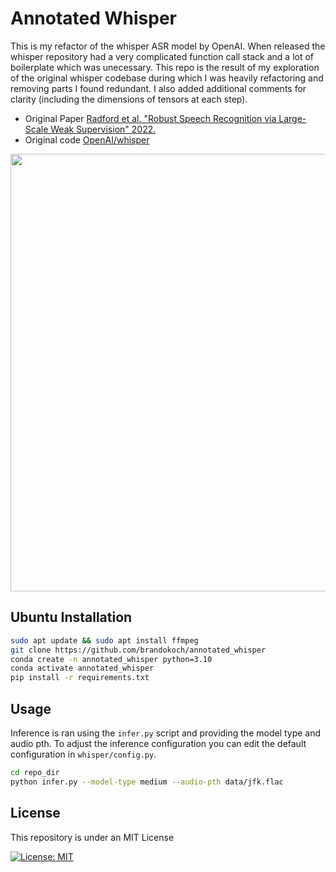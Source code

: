 # Annotated Whisper 

This is my refactor of the whisper ASR model by OpenAI. When released the whisper repository had a very complicated function call stack and a lot of boilerplate which was unecessary. This repo is the result of my exploration of the original whisper codebase during which I was heavily refactoring and removing parts I found redundant. I also added additional comments for clarity (including the dimensions of tensors at each step).  
- Original Paper [Radford et al. "Robust Speech Recognition via Large-Scale Weak Supervision" 2022.](https://arxiv.org/pdf/2212.04356.pdf)
- Original code [OpenAI/whisper](https://github.com/openai/whisper)

<a href=https://arxiv.org/pdf/2212.04356.pdf>
  <p align="center">
    <img width="540" height="700" src="https://github.com/brandokoch/annotated_whisper/assets/57716666/09bc606e-79d7-47a5-9ffa-bec610f00fa7">
  </p>
</a>

## Ubuntu Installation 

```bash
sudo apt update && sudo apt install ffmpeg
git clone https://github.com/brandokoch/annotated_whisper
conda create -n annotated_whisper python=3.10 
conda activate annotated_whisper
pip install -r requirements.txt 
```

## Usage
Inference is ran using the `infer.py` script and providing the model type and audio pth. To adjust the inference configuration you can edit the default configuration in `whisper/config.py`. 

```bash
cd repo_dir
python infer.py --model-type medium --audio-pth data/jfk.flac
```


## License
This repository is under an MIT License

[![License: MIT](https://img.shields.io/badge/License-MIT-yellow.svg)](https://github.com/brandokoch/annotated_whisper/blob/master/LICENSE)
